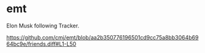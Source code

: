 # emt
Elon Musk following Tracker.

https://github.com/cmj/emt/blob/aa2b350776196501cd9cc75a8bb3064b6964bc9e/friends.diff#L1-L50
